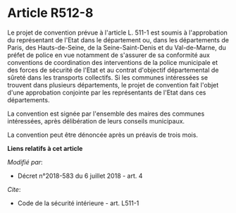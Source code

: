 # Article R512-8

Le projet de convention prévue à l'article L. 511-1 est soumis à l'approbation du représentant de l'Etat dans le département
ou, dans les départements de Paris, des Hauts-de-Seine, de la Seine-Saint-Denis et du Val-de-Marne, du préfet de police en
vue notamment de s'assurer de sa conformité aux conventions de coordination des interventions de la police municipale et des
forces de sécurité de l'Etat et au contrat d'objectif départemental de sûreté dans les transports collectifs. Si les communes
intéressées se trouvent dans plusieurs départements, le projet de convention fait l'objet d'une approbation conjointe par les
représentants de l'Etat dans ces départements.

La convention est signée par l'ensemble des maires des communes intéressées, après délibération de leurs conseils municipaux.

La convention peut être dénoncée après un préavis de trois mois.

**Liens relatifs à cet article**

_Modifié par_:

  - Décret n°2018-583 du 6 juillet 2018 - art. 4

_Cite_:

  - Code de la sécurité intérieure - art. L511-1
